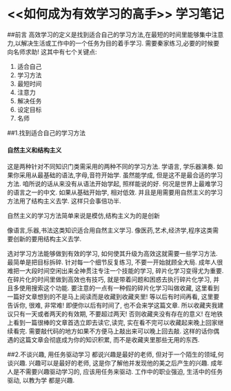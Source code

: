 # <<如何成为有效学习的高手>> 学习笔记
##前言
高效学习的定义是找到适合自己的学习方法,在最短的时间里能够集中注意力,以解决生活或工作中的一个任务为目的着手学习. 需要秦家练习,必要的时候要向名师求助!
这其中有七个关键点:
1. 适合自己
2. 学习方法
3. 最短时间
4. 注意力
5. 解决任务
6. 设定目标
7. 名师

##1.找到适合自己的学习方法
#### 自然主义和结构主义
这是两种针对不同知识门类需采用的两种不同的学习方法. 学语言, 学乐器演奏. 如果你采用从最基础的语法,字母,音符开始学. 虽然能学成, 但是这不是最合适的学习方法. 咱所说的话从来没有从语法开始学起, 照样能说的好. 何况是世界上最难学习的语言之一的中文. 如果从基础开始学, 相对低效. 并且是用需要用自然主义的学习方法用了结构主义去学. 这样只会事倍功半.

自然主义的学习方法简单来说是模仿,结构主义为的是创新

像语言,乐器,书法这类知识适合用自然主义学习. 像医药,艺术,经济学,程序这类需要创新的要用结构主义去学.

选对学习方法能够做到有效的学习, 如何使其升级为高效这就需要一些学习方法. 最简单是把目标拆碎. 针对每一个细节反复练习, 不要一开始就顾全大局. 成年人很难把一大段时间空闲出来全神贯注专注一个技能的学习, 碎片化学习变得尤为重要. 在碎片化的时间里做到高效也有技巧, 就是带着问题和困惑去执行碎片化学习, 并且多使用搜索这个功能. 要注意的一点有一种假的碎片化学习叫做收藏, 这里看到一篇好文章想到的不是马上阅读而是收藏到收藏夹里! 等以后有时间再看, 这里要告诉你, 很难, 非常难! 即便你以后有时间了, 也不会来学这篇文章. 所以收藏夹我建议只有一天或者两天的有效期, 不要超过两天! 否则收藏夹没有存在的意义! 在地铁上看到一篇很棒的文章首选立即去读它,读完, 实在看不完可以收藏起来晚上回家继续看完. 需要敲代码的地方如果不方便马上敲出来可以晚上回去敲. 这样的话你偶遇的这篇文章会彻底成为你的知识积累, 而不是收藏夹里那些无用的东西.
 
##2.不谈兴趣, 用任务驱动学习
都说兴趣是最好的老师, 但对于一个陌生的领域,何谈兴趣. 兴趣可以是最好的老师, 这是你了解他并发现他的美之后产生的兴趣.  成年人是不需要兴趣驱动学习的, 应该用任务来驱动. 工作中的职业强迫, 生活中的任务驱动, 以教为学 都是兴趣.



